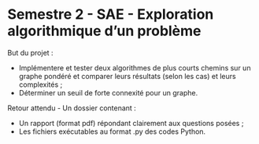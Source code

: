 # Semestre 2 - SAE - Exploration algorithmique d’un problème

But du projet :
- Implémentere et tester deux algorithmes de plus courts chemins sur un graphe pondéré et comparer leurs résultats (selon les cas) et leurs complexités ;
- Déterminer un seuil de forte connexité pour un graphe.

Retour attendu -
Un dossier contenant :
- Un rapport (format pdf) répondant clairement aux questions posées ;
- Les fichiers exécutables au format .py des codes Python.
